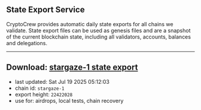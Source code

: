 ## State Export Service
CryptoCrew provides automatic daily state exports for all chains we validate. State export files can be used as genesis files and are a snapshot of the current blockchain state, including all validators, accounts, balances and delegations.

---
**Download: [stargaze-1 state export](https://dl-eu2.ccvalidators.com/SERVICE/stargaze/stargaze-1_export_22422028.json)**
---

- last updated: Sat Jul 19 2025 05:12:03
- chain id: `stargaze-1`
- export height: `22422028`
- use for: airdrops, local tests, chain recovery
